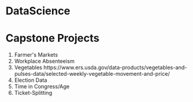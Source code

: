# DataScience

<h1>Capstone Projects</h1>
<ol><li>Farmer's Markets</li>
  <li>Workplace Absenteeism</li>
  <li>Vegetables https://www.ers.usda.gov/data-products/vegetables-and-pulses-data/selected-weekly-vegetable-movement-and-price/</li>
  <li>Election Data</li>
  <li>Time in Congress/Age</li>
  <li>Ticket-Splitting </li>
</ol>
